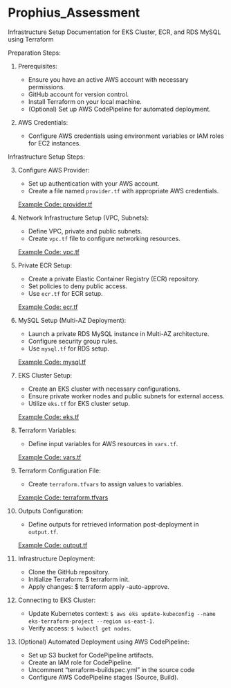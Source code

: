 # Prophius_Assessment

Infrastructure Setup Documentation for EKS Cluster, ECR, and RDS MySQL using Terraform

Preparation Steps:

1. Prerequisites:
   - Ensure you have an active AWS account with necessary permissions.
   - GitHub account for version control.
   - Install Terraform on your local machine.
   - (Optional) Set up AWS CodePipeline for automated deployment.

2. AWS Credentials:
   - Configure AWS credentials using environment variables or IAM roles for EC2 instances.

Infrastructure Setup Steps:

3. Configure AWS Provider:
   - Set up authentication with your AWS account.
   - Create a file named `provider.tf` with appropriate AWS credentials.

   [Example Code: provider.tf](https://github.com/PenSecure/Prophius_Assessment/blob/main/provider.tf)

4. Network Infrastructure Setup (VPC, Subnets):
   - Define VPC, private and public subnets.
   - Create `vpc.tf` file to configure networking resources.

   [Example Code: vpc.tf](https://github.com/PenSecure/Prophius_Assessment/blob/main/vpc.tf)

5. Private ECR Setup:
   - Create a private Elastic Container Registry (ECR) repository.
   - Set policies to deny public access.
   - Use `ecr.tf` for ECR setup.

   [Example Code: ecr.tf](https://github.com/PenSecure/Prophius_Assessment/blob/main/ecr.tf)

6. MySQL Setup (Multi-AZ Deployment):
   - Launch a private RDS MySQL instance in Multi-AZ architecture.
   - Configure security group rules.
   - Use `mysql.tf` for RDS setup.

   [Example Code: mysql.tf](https://github.com/PenSecure/Prophius_Assessment/blob/main/mysql.tf)

7. EKS Cluster Setup:
   - Create an EKS cluster with necessary configurations.
   - Ensure private worker nodes and public subnets for external access.
   - Utilize `eks.tf` for EKS cluster setup.

   [Example Code: eks.tf](https://github.com/PenSecure/Prophius_Assessment/blob/main/eks.tf)

8. Terraform Variables:
   - Define input variables for AWS resources in `vars.tf`.

   [Example Code: vars.tf](https://github.com/PenSecure/Prophius_Assessment/blob/main/vars.tf)

9. Terraform Configuration File:
   - Create `terraform.tfvars` to assign values to variables.

   [Example Code: terraform.tfvars](https://github.com/PenSecure/Prophius_Assessment/blob/main/terraform.tfvars)

10. Outputs Configuration:
    - Define outputs for retrieved information post-deployment in `output.tf`.

    [Example Code: output.tf](https://github.com/PenSecure/Prophius_Assessment/blob/main/output.tf)

11. Infrastructure Deployment:
    - Clone the GitHub repository.
    - Initialize Terraform: $ terraform init.
    - Apply changes: $ terraform apply -auto-approve.

12. Connecting to EKS Cluster:
    - Update Kubernetes context: `$ aws eks update-kubeconfig --name eks-terraform-project --region us-east-1`.
    - Verify access: `$ kubectl get nodes`.

13. (Optional) Automated Deployment using AWS CodePipeline:
    - Set up S3 bucket for CodePipeline artifacts.
    - Create an IAM role for CodePipeline.
    - Uncomment “terraform-buildspec.yml” in the source code
    - Configure AWS CodePipeline stages (Source, Build).
